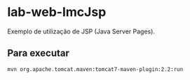 # lab-web-ImcJsp
Exemplo de utilização de JSP (Java Server Pages).

## Para executar

`mvn org.apache.tomcat.maven:tomcat7-maven-plugin:2.2:run`
